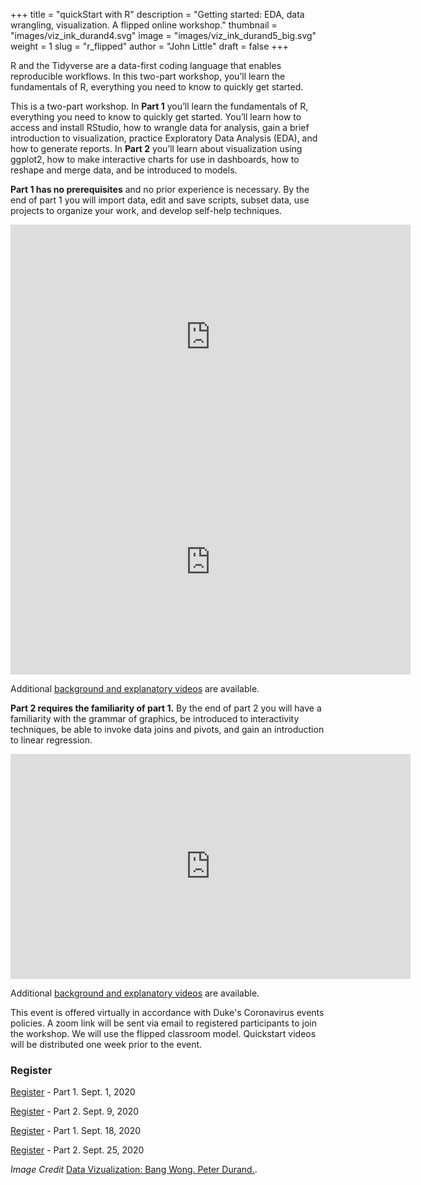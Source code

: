 +++
title = "quickStart with R"
description = "Getting started: EDA, data wrangling, visualization.  A flipped online workshop."
thumbnail = "images/viz_ink_durand4.svg"
image = "images/viz_ink_durand5_big.svg"
weight = 1
slug = "r_flipped"
author = "John Little"
draft = false
+++

<!-- images/ropenlabs_thumbnail.jpg -->

R and the Tidyverse are a data-first coding language that enables reproducible workflows.  In this two-part workshop, you’ll learn the fundamentals of R, everything you need to know to quickly get started.

This is a two-part workshop.  In **Part 1** you’ll learn the fundamentals of R, everything you need to know to quickly get started. You’ll learn how to access and install RStudio, how to wrangle data for analysis, gain a brief introduction to visualization, practice Exploratory Data Analysis (EDA), and how to generate reports.  In **Part 2** you’ll learn about visualization using ggplot2, how to make interactive charts for use in dashboards, how to reshape and merge data, and be introduced to models.

**Part 1 has no prerequisites** and no prior experience is necessary. By the end of part 1 you will import data, edit and save scripts, subset data, use projects to organize your work, and develop self-help techniques. 

<iframe height="360" width="640" src="https://warpwire.duke.edu/w/pfYDAA/" frameborder="0" scrolling="0" allow="autoplay; encrypted-media; fullscreen;  picture-in-picture;" allowfullscreen></iframe>

<iframe height="360" width="640" src="https://warpwire.duke.edu/w/6_YDAA/" frameborder="0" scrolling="0" allow="autoplay; encrypted-media; fullscreen;  picture-in-picture;" allowfullscreen></iframe>

Additional [background and explanatory videos](https://warpwire.duke.edu/w/n_YDAA/) are available.

**Part 2 requires the familiarity of part 1.**  By the end of part 2 you will have a familiarity with the grammar of graphics, be introduced to interactivity techniques, be able to invoke data joins and pivots, and gain an introduction to linear regression.

<iframe height="360" width="640" src="https://warpwire.duke.edu/w/pfYDAA/" frameborder="0" scrolling="0" allow="autoplay; encrypted-media; fullscreen;  picture-in-picture;" allowfullscreen></iframe>

Additional [background and explanatory videos](https://warpwire.duke.edu/w/n_YDAA/) are available.

This event is offered virtually in accordance with Duke's Coronavirus events policies. A zoom link will be sent via email to registered participants to join the workshop. We will use the flipped classroom model.  Quickstart videos will be distributed one week prior to the event.

### Register

<a href="https://duke.libcal.com/event/6867861" class="button">Register</a> - Part 1. Sept. 1, 2020 

<a href="https://duke.libcal.com/event/6874814" class="button">Register</a> - Part 2. Sept. 9, 2020 

<a href="https://duke.libcal.com/event/6867922" class="button">Register</a> - Part 1. Sept. 18, 2020 

<a href="https://duke.libcal.com/event/6867956" class="button">Register</a> - Part 2. Sept. 25, 2020 

*Image Credit* [Data Vizualization: Bang Wong.  Peter Durand.](https://www.flickr.com/photos/alphachimpstudio/15654262247/). 
